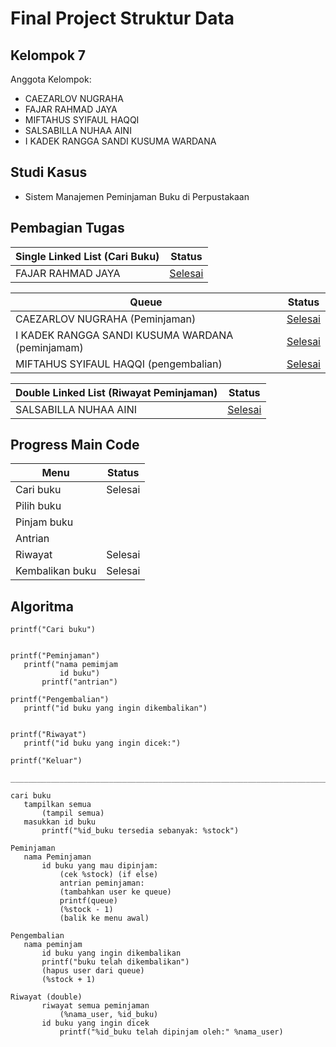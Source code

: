 # Final Project Struktur Data
## Kelompok 7
Anggota Kelompok:
- CAEZARLOV NUGRAHA
- FAJAR RAHMAD JAYA
- MIFTAHUS SYIFAUL HAQQI
- SALSABILLA NUHAA AINI
- I KADEK RANGGA SANDI KUSUMA WARDANA

## Studi Kasus
- Sistem Manajemen Peminjaman Buku di Perpustakaan

## Pembagian Tugas
|Single Linked List (Cari Buku)| Status|
|------------------------------|-------|
|FAJAR RAHMAD JAYA             |[Selesai](https://github.com/CATSSRIN/Final-Project-Struktur-Data/blob/main/Pembagian%20Tugas/Cari%20Buku/Cari%20Buku.c)|

|Queue| Status|
|-----|-------|
|CAEZARLOV NUGRAHA (Peminjaman)|[Selesai](https://github.com/CATSSRIN/Final-Project-Struktur-Data/blob/main/Pembagian%20Tugas/peminjaman/menu%20peminjaman.c)|
|I KADEK RANGGA SANDI KUSUMA WARDANA (peminjamam)|[Selesai](https://github.com/CATSSRIN/Final-Project-Struktur-Data/blob/main/Pembagian%20Tugas/peminjaman/menu%20peminjaman.c)|
|MIFTAHUS SYIFAUL HAQQI (pengembalian)|[Selesai](https://github.com/CATSSRIN/Final-Project-Struktur-Data/blob/main/Pembagian%20Tugas/Pengembalian/Menu%20Pengembalian.c)|

|Double Linked List (Riwayat Peminjaman)|Status|
|----------------------------|------|
|SALSABILLA NUHAA AINI       |[Selesai](https://github.com/CATSSRIN/Final-Project-Struktur-Data/blob/main/Pembagian%20Tugas/riwayat/riwayat%20peminjaman.c)|

## Progress Main Code
|Menu|Status|
|------|------|
|Cari buku| Selesai |
|Pilih buku|  |
|Pinjam buku|  |
|Antrian|  |
|Riwayat| Selesai |
|Kembalikan buku| Selesai |

 ## Algoritma
 ```
printf("Cari buku")


printf("Peminjaman")
    printf("nama pemimjam
            id buku")
        printf("antrian")

printf("Pengembalian")
    printf("id buku yang ingin dikembalikan")


printf("Riwayat")
    printf("id buku yang ingin dicek:")

printf("Keluar")

__________________________________________________________________________________

cari buku   
    tampilkan semua
        (tampil semua)
    masukkan id buku    
        printf("%id_buku tersedia sebanyak: %stock")

Peminjaman
    nama Peminjaman
        id buku yang mau dipinjam:
            (cek %stock) (if else)
            antrian peminjaman: 
            (tambahkan user ke queue)
            printf(queue)
            (%stock - 1)
            (balik ke menu awal)

Pengembalian
    nama peminjam
        id buku yang ingin dikembalikan
        printf("buku telah dikembalikan")
        (hapus user dari queue)
        (%stock + 1)

Riwayat (double)
        riwayat semua peminjaman
            (%nama_user, %id_buku)
        id buku yang ingin dicek
            printf("%id_buku telah dipinjam oleh:" %nama_user)
```
